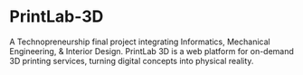 # PrintLab-3D
A Technopreneurship final project integrating Informatics, Mechanical Engineering, &amp; Interior Design. PrintLab 3D is a web platform for on-demand 3D printing services, turning digital concepts into physical reality.

